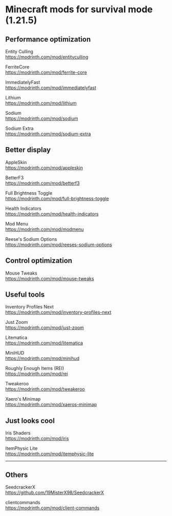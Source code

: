 # Minecraft mods for survival mode (1.21.5)



## Performance optimization

Entity Culling \
https://modrinth.com/mod/entityculling

FerriteCore \
https://modrinth.com/mod/ferrite-core

ImmediatelyFast\
https://modrinth.com/mod/immediatelyfast

Lithium \
https://modrinth.com/mod/lithium

Sodium \
https://modrinth.com/mod/sodium

Sodium Extra \
https://modrinth.com/mod/sodium-extra



## Better display 

AppleSkin \
https://modrinth.com/mod/appleskin

BetterF3 \
https://modrinth.com/mod/betterf3

Full Brightness Toggle \
https://modrinth.com/mod/full-brightness-toggle

Health Indicators \
https://modrinth.com/mod/health-indicators

Mod Menu \
https://modrinth.com/mod/modmenu

Reese's Sodium Options \
https://modrinth.com/mod/reeses-sodium-options



## Control optimization

Mouse Tweaks \
https://modrinth.com/mod/mouse-tweaks



## Useful tools

Inventory Profiles Next \
https://modrinth.com/mod/inventory-profiles-next

Just Zoom \
https://modrinth.com/mod/just-zoom

Litematica \
https://modrinth.com/mod/litematica

MiniHUD \
https://modrinth.com/mod/minihud

Roughly Enough Items (REI) \
https://modrinth.com/mod/rei

Tweakeroo \
https://modrinth.com/mod/tweakeroo

Xaero's Minimap \
https://modrinth.com/mod/xaeros-minimap



## Just looks cool

Iris Shaders \
https://modrinth.com/mod/iris

ItemPhysic Lite \
https://modrinth.com/mod/itemphysic-lite



---

## Others 

SeedcrackerX \
https://github.com/19MisterX98/SeedcrackerX

clientcommands \
https://modrinth.com/mod/client-commands
